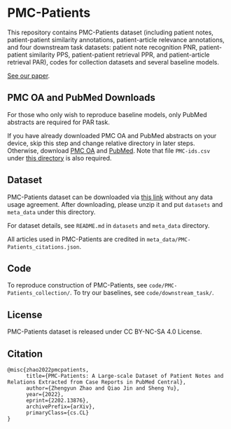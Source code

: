 # PMC-Patients
This repository contains PMC-Patients dataset (including patient notes, patient-patient similarity annotations, patient-article relevance annotations, and four downstream task datasets: patient note recognition PNR, patient-patient similarity PPS, patient-patient retrieval PPR, and patient-article retrieval PAR), codes for collection datasets and several baseline models.

[See our paper](https://arxiv.org/pdf/2202.13876.pdf).

## PMC OA and PubMed Downloads
For those who only wish to reproduce baseline models, only PubMed abstracts are required for PAR task.

If you have already downloaded PMC OA and PubMed abstracts on your device, skip this step and change relative directory in later steps. Otherwise, download [PMC OA](https://ftp.ncbi.nlm.nih.gov/pub/pmc/oa_bulk/) and [PubMed](https://ftp.ncbi.nlm.nih.gov/pubmed/). Note that file `PMC-ids.csv` under [this directory](https://ftp.ncbi.nlm.nih.gov/pub/pmc/) is also required.

## Dataset
PMC-Patients dataset can be downloaded via [this link](https://drive.google.com/file/d/1vFCLy_CF8fxPDZvDtHPR6Dl6x9l0TyvW/view?usp=sharing) without any data usage agreement. After downloading, please unzip it and put `datasets` and `meta_data` under this directory.

For dataset details, see `README.md` in `datasets` and `meta_data` directory.

All articles used in PMC-Patients are credited in `meta_data/PMC-Patients_citations.json`.

## Code
To reproduce construction of PMC-Patients, see `code/PMC-Patients_collection/`. To try our baselines, see `code/downstream_task/`.

## License
PMC-Patients dataset is released under CC BY-NC-SA 4.0 License.

## Citation
```
@misc{zhao2022pmcpatients,
      title={PMC-Patients: A Large-scale Dataset of Patient Notes and Relations Extracted from Case Reports in PubMed Central}, 
      author={Zhengyun Zhao and Qiao Jin and Sheng Yu},
      year={2022},
      eprint={2202.13876},
      archivePrefix={arXiv},
      primaryClass={cs.CL}
}
```